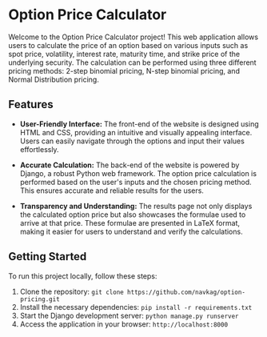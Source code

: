# Option Price Calculator

Welcome to the Option Price Calculator project! This web application allows users to calculate the price of an option based on various inputs such as spot price, volatility, interest rate, maturity time, and strike price of the underlying security. The calculation can be performed using three different pricing methods: 2-step binomial pricing, N-step binomial pricing, and Normal Distribution pricing.

## Features

- **User-Friendly Interface:** The front-end of the website is designed using HTML and CSS, providing an intuitive and visually appealing interface. Users can easily navigate through the options and input their values effortlessly.

- **Accurate Calculation:** The back-end of the website is powered by Django, a robust Python web framework. The option price calculation is performed based on the user's inputs and the chosen pricing method. This ensures accurate and reliable results for the users.

- **Transparency and Understanding:** The results page not only displays the calculated option price but also showcases the formulae used to arrive at that price. These formulae are presented in LaTeX format, making it easier for users to understand and verify the calculations.

## Getting Started

To run this project locally, follow these steps:

1. Clone the repository: `git clone https://github.com/navkag/option-pricing.git`
2. Install the necessary dependencies: `pip install -r requirements.txt`
3. Start the Django development server: `python manage.py runserver`
4. Access the application in your browser: `http://localhost:8000`

